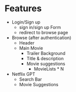 # Features

- Login/Sign up
    - sign in/sign up Form
    - redirect to browse page
- Browse (after authentication)
    - Header
    - Main Movie
        - Trailer Background
        - Title & description
        - Movie suggestions
            - MovieLists * N
- Netflix GPT
    - Search Bar
    - Movie Suggestions